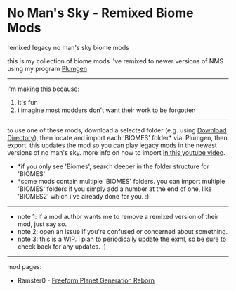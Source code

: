 # No Man's Sky - Remixed Biome Mods
remixed legacy no man's sky biome mods

this is my collection of biome mods i've remixed to newer versions of NMS using my program [Plumgen](https://github.com/SunnySummit/PLUMGEN)

---

i'm making this because:
1. it's fun
2. i imagine most modders don't want their work to be forgotten

---

to use one of these mods, download a selected folder (e.g. using [Download Directory](https://download-directory.github.io/)), then locate and import each 'BIOMES' folder* via. Plumgen, then export. this updates the mod so you can play legacy mods in the newest versions of no man's sky. more info on how to import [in this youtube video](https://youtu.be/zzaeyRAobOQ?t=450).

- *if you only see 'Biomes', search deeper in the folder structure for 'BIOMES'
- *some mods contain multiple 'BIOMES' folders. you can import multiple 'BIOMES' folders if you simply add a number at the end of one, like 'BIOMES2' which i've already done for you. :)

---

- note 1: if a mod author wants me to remove a remixed version of their mod, just say so.
- note 2: open an issue if you're confused or concerned about something.
- note 3: this is a WIP. i plan to periodically update the exml, so be sure to check back for any updates. :)

---

mod pages:

- Ramster0 - [Freeform Planet Generation Reborn](https://www.nexusmods.com/nomanssky/mods/2797)
